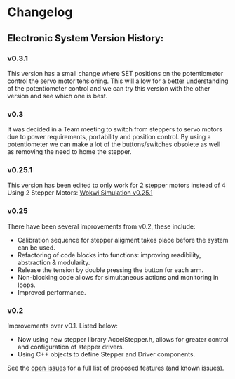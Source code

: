 # Changelog

## Electronic System Version History:

### v0.3.1
This version has a small change where SET positions on the potentiometer control the servo motor tensioning.
This will allow for a better understanding of the potentiometer control and we can try this version with the
other version and see which one is best.

### v0.3
It was decided in a Team meeting to switch from steppers to servo motors due to power requirements, portability 
and position control. By using a potentiometer we can make a lot of the buttons/switches obsolete as well as
removing the need to home the stepper. 

### v0.25.1
This version has been edited to only work for 2 stepper motors instead of 4
Using 2 Stepper Motors: [Wokwi Simulation v0.25.1](https://wokwi.com/projects/365491902229667841)

### v0.25
There have been several improvements from v0.2, these include:
- Calibration sequence for stepper aligment takes place before the system can be used. 
- Refactoring of code blocks into functions: improving readibility, abstraction & modularity.
- Release the tension by double pressing the button for each arm.
- Non-blocking code allows for simultaneous actions and monitoring in loops.
- Improved performance.

### v0.2
Improvements over v0.1. Listed below:
- Now using new stepper library AccelStepper.h, allows for greater control and configuration of stepper drivers.
- Using C++ objects to define Stepper and Driver components.

See the [open issues](https://github.com/LeonidasEng/Exoskeleton/issues) for a full list of proposed features (and known issues).